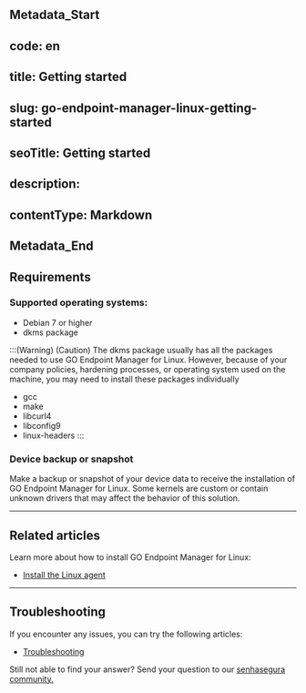 ## Metadata_Start 
## code: en
## title: Getting started 
## slug: go-endpoint-manager-linux-getting-started 
## seoTitle: Getting started 
## description:  
## contentType: Markdown 
## Metadata_End
## Requirements

### Supported operating systems:
* Debian 7 or higher
* dkms package

:::(Warning) (Caution)
The dkms package usually has all the packages needed to use GO Endpoint Manager for Linux. However, because of your company policies, hardening processes, or operating system used on the machine, you may need to install these packages individually

* gcc
* make
* libcurl4
* libconfig9
* linux-headers
:::

### Device backup or snapshot

Make a backup or snapshot of your device data to receive the installation of GO Endpoint Manager for Linux. Some kernels are custom or contain unknown drivers that may affect the behavior of this solution.

* * *
## Related articles
Learn more about how to install GO Endpoint Manager for Linux:

* [Install the Linux agent](https://docs.senhasegura.io/v3-32/docs/go-endpoint-manager-linux-install)

* * *

## Troubleshooting
If you encounter any issues, you can try the following articles:

* [Troubleshooting](https://docs.senhasegura.io/v3-32/docs/pt/go-endpoint-manager-linux-troubleshooting)

Still not able to find your answer? Send your question to our [senhasegura community.](https://community.senhasegura.io/)
